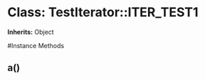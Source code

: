 # Class: TestIterator::ITER_TEST1
**Inherits:** Object
    




#Instance Methods
## a() [](#method-i-a)

